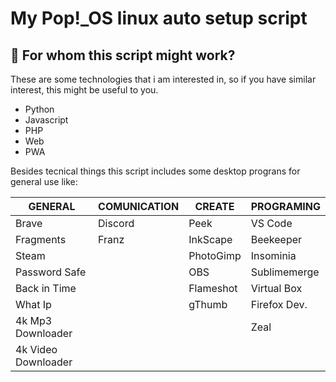 # My Pop!\_OS linux auto setup script

## :pencil: For whom this script might work?
These are some technologies that i am interested in, so if you have similar interest, this might be useful to you.

- Python
- Javascript
- PHP
- Web
- PWA

Besides tecnical things this script includes some desktop prograns for general use like:

| GENERAL             | COMUNICATION | CREATE          | PROGRAMING  |
|---------------------|--------------|-----------------|-------------|
| Brave               | Discord      | Peek            | VS Code     |
| Fragments           | Franz        | InkScape        | Beekeeper   |
| Steam               |              | PhotoGimp       | Insominia   |
| Password Safe       |              | OBS             | Sublimemerge|
| Back in Time        |              | Flameshot       | Virtual Box |
| What Ip             |              | gThumb          | Firefox Dev.|
| 4k Mp3 Downloader   |              |                 | Zeal        |
| 4k Video Downloader |              |                 |             |
